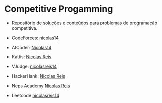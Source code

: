 # Competitive Progamming
- Repositório de soluções e conteúdos para problemas de programação competitiva. 

- CodeForces: [nicolas14](https://codeforces.com/profile/nicolas14)
- AtCoder: [Nicolas14](https://atcoder.jp/users/nicolas14)
- Kattis: [Nicolas Reis](https://open.kattis.com/users/nicolas-reis)
- VJudge: [nicolasreis14](https://vjudge.net/user/nicolasreis14)
- HackerHank: [Nicolas Reis](https://www.hackerrank.com/profile/nicolas_reeis14)
- Neps Academy [Nicolas Reis](https://neps.academy/br/user/25367)
- Leetcode [nicolasreis14](https://leetcode.com/u/nicolasreis14/)

